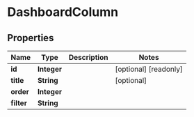 

# DashboardColumn

## Properties

Name | Type | Description | Notes
------------ | ------------- | ------------- | -------------
**id** | **Integer** |  |  [optional] [readonly]
**title** | **String** |  |  [optional]
**order** | **Integer** |  | 
**filter** | **String** |  | 



